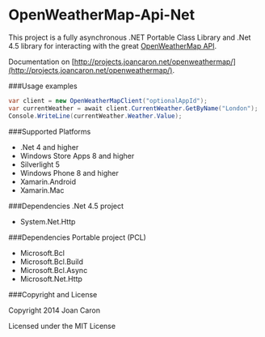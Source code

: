 OpenWeatherMap-Api-Net
======================

This project is a fully asynchronous .NET Portable Class Library and .Net 4.5 library for interacting with the great [OpenWeatherMap API](http://openweathermap.org/API).

Documentation on [http://projects.joancaron.net/openweathermap/](http://projects.joancaron.net/openweathermap/).

###Usage examples

```c#
var client = new OpenWeatherMapClient("optionalAppId");
var currentWeather = await client.CurrentWeather.GetByName("London");
Console.WriteLine(currentWeather.Weather.Value);
```

###Supported Platforms

* .Net 4 and higher
* Windows Store Apps 8 and higher
* Silverlight 5
* Windows Phone 8 and higher
* Xamarin.Android
* Xamarin.Mac

###Dependencies .Net 4.5 project

* System.Net.Http

###Dependencies Portable project (PCL)

* Microsoft.Bcl
* Microsoft.Bcl.Build
* Microsoft.Bcl.Async
* Microsoft.Net.Http

###Copyright and License

Copyright 2014 Joan Caron

Licensed under the MIT License
